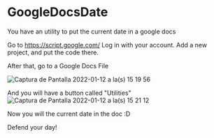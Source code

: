 # GoogleDocsDate
You have an utility to put the current date in a google docs 

Go to https://script.google.com/
Log in with your account. Add a new project, and put the code there.

After that, go to a Google Docs File

 ![Captura de Pantalla 2022-01-12 a la(s) 15 19 56](https://user-images.githubusercontent.com/44624042/149199032-b68e4f02-9671-453a-8a83-fcfa5f100ebe.png)

And you will have a button called "Utilities"
 ![Captura de Pantalla 2022-01-12 a la(s) 15 21 12](https://user-images.githubusercontent.com/44624042/149199208-35494dee-8b93-4123-8b2d-cf29d8ea5c87.png)

Now you will the current date in the doc :D

Defend your day!
